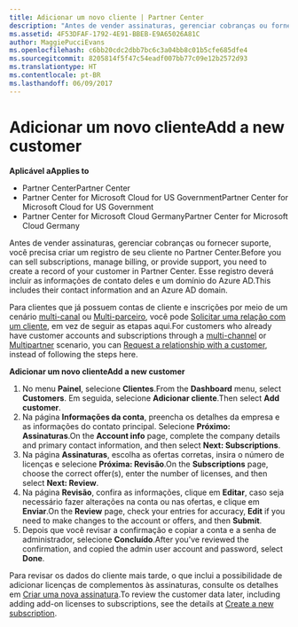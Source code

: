 ```yaml
---
title: Adicionar um novo cliente | Partner Center
description: "Antes de vender assinaturas, gerenciar cobranças ou fornecer suporte, você precisa criar um registro de seu cliente no Partner Center. Esse registro deverá incluir as informações de contato deles e um domínio do Azure AD."
ms.assetid: 4F53DFAF-1792-4E91-BBEB-E9A65026A81C
author: MaggiePucciEvans
ms.openlocfilehash: c6bb20cdc2dbb7bc6c3a04bb8c01b5cfe685dfe4
ms.sourcegitcommit: 8205814f5f47c54eadf007bb77c09e12b2572d93
ms.translationtype: HT
ms.contentlocale: pt-BR
ms.lasthandoff: 06/09/2017
---
```

# <a name="add-a-new-customer"></a><span data-ttu-id="7f6f4-104">Adicionar um novo cliente</span><span class="sxs-lookup"><span data-stu-id="7f6f4-104">Add a new customer</span></span>

**<span data-ttu-id="7f6f4-105">Aplicável a</span><span class="sxs-lookup"><span data-stu-id="7f6f4-105">Applies to</span></span>**

-  <span data-ttu-id="7f6f4-106">Partner Center</span><span class="sxs-lookup"><span data-stu-id="7f6f4-106">Partner Center</span></span>
-  <span data-ttu-id="7f6f4-107">Partner Center for Microsoft Cloud for US Government</span><span class="sxs-lookup"><span data-stu-id="7f6f4-107">Partner Center for Microsoft Cloud for US Government</span></span>
-  <span data-ttu-id="7f6f4-108">Partner Center for Microsoft Cloud Germany</span><span class="sxs-lookup"><span data-stu-id="7f6f4-108">Partner Center for Microsoft Cloud Germany</span></span>


<span data-ttu-id="7f6f4-109">Antes de vender assinaturas, gerenciar cobranças ou fornecer suporte, você precisa criar um registro de seu cliente no Partner Center.</span><span class="sxs-lookup"><span data-stu-id="7f6f4-109">Before you can sell subscriptions, manage billing, or provide support, you need to create a record of your customer in Partner Center.</span></span> <span data-ttu-id="7f6f4-110">Esse registro deverá incluir as informações de contato deles e um domínio do Azure AD.</span><span class="sxs-lookup"><span data-stu-id="7f6f4-110">This includes their contact information and an Azure AD domain.</span></span>

<span data-ttu-id="7f6f4-111">Para clientes que já possuem contas de cliente e inscrições por meio de um cenário [multi-canal](multichannel.md) ou [Multi-parceiro](multipartner.md), você pode [Solicitar uma relação com um cliente](request-a-relationship-with-a-customer.md), em vez de seguir as etapas aqui.</span><span class="sxs-lookup"><span data-stu-id="7f6f4-111">For customers who already have customer accounts and subscriptions through a [multi-channel](multichannel.md) or [Multipartner](multipartner.md) scenario, you can [Request a relationship with a customer](request-a-relationship-with-a-customer.md), instead of following the steps here.</span></span>

**<span data-ttu-id="7f6f4-112">Adicionar um novo cliente</span><span class="sxs-lookup"><span data-stu-id="7f6f4-112">Add a new customer</span></span>**

1.  <span data-ttu-id="7f6f4-113">No menu **Painel**, selecione **Clientes**.</span><span class="sxs-lookup"><span data-stu-id="7f6f4-113">From the **Dashboard** menu, select **Customers**.</span></span> <span data-ttu-id="7f6f4-114">Em seguida, selecione **Adicionar cliente**.</span><span class="sxs-lookup"><span data-stu-id="7f6f4-114">Then select **Add customer**.</span></span>
2.  <span data-ttu-id="7f6f4-115">Na página **Informações da conta**, preencha os detalhes da empresa e as informações do contato principal. Selecione **Próximo: Assinaturas**.</span><span class="sxs-lookup"><span data-stu-id="7f6f4-115">On the **Account info** page, complete the company details and primary contact information, and then select **Next: Subscriptions**.</span></span>
3.  <span data-ttu-id="7f6f4-116">Na página **Assinaturas**, escolha as ofertas corretas, insira o número de licenças e selecione **Próxima: Revisão**.</span><span class="sxs-lookup"><span data-stu-id="7f6f4-116">On the **Subscriptions** page, choose the correct offer(s), enter the number of licenses, and then select **Next: Review**.</span></span>
4.  <span data-ttu-id="7f6f4-117">Na página **Revisão**, confira as informações, clique em **Editar**, caso seja necessário fazer alterações na conta ou nas ofertas, e clique em **Enviar**.</span><span class="sxs-lookup"><span data-stu-id="7f6f4-117">On the **Review** page, check your entries for accuracy, **Edit** if you need to make changes to the account or offers, and then **Submit**.</span></span>
5.  <span data-ttu-id="7f6f4-118">Depois que você revisar a confirmação e copiar a conta e a senha de administrador, selecione **Concluído**.</span><span class="sxs-lookup"><span data-stu-id="7f6f4-118">After you’ve reviewed the confirmation, and copied the admin user account and password, select **Done**.</span></span>

<span data-ttu-id="7f6f4-119">Para revisar os dados do cliente mais tarde, o que inclui a possibilidade de adicionar licenças de complementos às assinaturas, consulte os detalhes em [Criar uma nova assinatura](create-a-new-subscription.md).</span><span class="sxs-lookup"><span data-stu-id="7f6f4-119">To review the customer data later, including adding add-on licenses to subscriptions, see the details at [Create a new subscription](create-a-new-subscription.md).</span></span>

 

 



